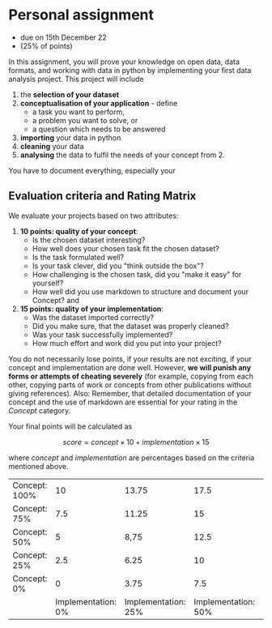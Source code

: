 # Personal assignment 
- due on 15th December 22 
- (25% of points)

In this assignment, you will prove your knowledge on open data, data formats, and working with data in python by implementing your first data analysis project.
This project will include 
1. the **selection of your dataset**
2. **conceptualisation of your application** - define 
	- a task you want to perform,
	- a problem you want to solve, or 
	- a question which needs to be answered
3. **importing** your data in python
4. **cleaning** your data
5. **analysing** the data to fulfil the needs of your concept from 2.

You have to document everything, especially your 

## Evaluation criteria and Rating Matrix
We evaluate your projects based on two attributes:
1. **10 points: quality of your concept**:
	-  Is the chosen dataset interesting?
	-  How well does your chosen task fit the chosen dataset?
	-  Is the task formulated well?
	-  Is your task clever, did you "think outside the box"?
	-  How challenging is the chosen task, did you "make it easy" for yourself?
	-  How well did you use markdown to structure and  document your Concept?
and
2. **15 points: quality of your implementation**:
	-  Was the dataset imported correctly?
	-  Did you make sure, that the dataset was properly cleaned?
	-  Was your task successfully implemented?
	-  How much effort and work did you put into your project?

You do not necessarily lose points, if your results are not exciting, if your concept and implementation are done well. However, **we will punish any forms or attempts of cheating severely** (for example, copying from each other, copying parts of work or concepts from other publications without giving references). Also: Remember, that detailed documentation of your concept and the use of markdown are essential for your rating in the *Concept* category.

Your final points will be calculated as

$$score=concept\times10+implementation\times15$$

where $concept$ and $implementation$ are percentages based on the criteria mentioned above.

| |                       |  |  |  |  |
|------------------------|---------------------------|----|----|----|----|
| Concept: 100% | 10                        | 13.75 | 17.5 | 21.25 | 25 |
|   Concept: 75%                     | 7.5                         | 11.25 | 15 | 18.75 | 22.5 |
|   Concept: 50%                     | 5                         | 8,75  | 12.5 | 16.25 | 20 |
|   Concept: 25%                     | 2.5                         | 6.25  | 10  | 13.75 | 17.5 |
|   Concept: 0%                     | 0                         | 3.75  | 7.5  | 11.25  | 15 |
|                        | Implementation: 0% | Implementation: 25%   |   Implementation: 50% | Implementation: 75%   |Implementation: 100%    |

